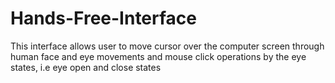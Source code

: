 # Hands-Free-Interface
This interface allows user to move cursor over the computer screen through human face and eye  movements and mouse click operations by the eye states, i.e eye open and close states 

